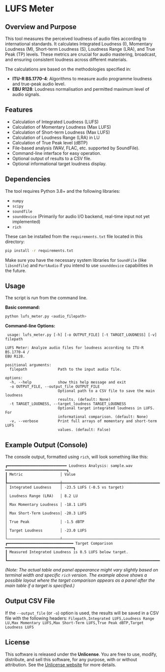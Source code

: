 # LUFS Meter

## Overview and Purpose

This tool measures the perceived loudness of audio files according to international standards. It calculates Integrated Loudness (I), Momentary Loudness (M), Short-term Loudness (S), Loudness Range (LRA), and True Peak (TP) levels. These metrics are crucial for audio mastering, broadcast, and ensuring consistent loudness across different materials.

The calculations are based on the methodologies specified in:
-   **ITU-R BS.1770-4**: Algorithms to measure audio programme loudness and true-peak audio level.
-   **EBU R128**: Loudness normalisation and permitted maximum level of audio signals.

## Features

-   Calculation of Integrated Loudness (LUFS)
-   Calculation of Momentary Loudness (Max LUFS)
-   Calculation of Short-term Loudness (Max LUFS)
-   Calculation of Loudness Range (LRA) in LU
-   Calculation of True Peak level (dBTP)
-   File-based analysis (WAV, FLAC, etc. supported by SoundFile).
-   Command-line interface for easy operation.
-   Optional output of results to a CSV file.
-   Optional informational target loudness display.

## Dependencies

The tool requires Python 3.8+ and the following libraries:

-   `numpy`
-   `scipy`
-   `soundfile`
-   `sounddevice` (Primarily for audio I/O backend, real-time input not yet implemented)
-   `rich`

These can be installed from the `requirements.txt` file located in this directory:

```bash
pip install -r requirements.txt
```
Make sure you have the necessary system libraries for `SoundFile` (like `libsndfile`) and `PortAudio` if you intend to use `sounddevice` capabilities in the future.

## Usage

The script is run from the command line.

**Basic command:**

```bash
python lufs_meter.py <audio_filepath>
```

**Command-line Options:**

```text
 usage: lufs_meter.py [-h] [-o OUTPUT_FILE] [-t TARGET_LOUDNESS] [-v] filepath

LUFS Meter: Analyze audio files for loudness according to ITU-R BS.1770-4 /
EBU R128.

positional arguments:
  filepath              Path to the input audio file.

options:
  -h, --help            show this help message and exit
  -o OUTPUT_FILE, --output_file OUTPUT_FILE
                        Optional path to a CSV file to save the main loudness
                        results. (default: None)
  -t TARGET_LOUDNESS, --target_loudness TARGET_LOUDNESS
                        Optional target integrated loudness in LUFS. For
                        informational comparison. (default: None)
  -v, --verbose         Print full arrays of momentary and short-term LUFS
                        values. (default: False)
```

## Example Output (Console)

The console output, formatted using `rich`, will look something like this:

```
┏━━━━━━━━━━━━━━━━━━━━━━━━━━━ Loudness Analysis: sample.wav ━━━━━━━━━━━━━━━━━━━━━━━━━━━━┓
┃ Metric                 │ Value                                                       ┃
┡━━━━━━━━━━━━━━━━━━━━━━━━╪━━━━━━━━━━━━━━━━━━━━━━━━━━━━━━━━━━━━━━━━━━━━━━━━━━━━━━━━━━━━━┩
│ Integrated Loudness    │ -23.5 LUFS (-0.5 vs target)                                 │
│ Loudness Range (LRA)   │ 8.2 LU                                                      │
│ Max Momentary Loudness │ -18.1 LUFS                                                  │
│ Max Short-Term Loudness│ -20.3 LUFS                                                  │
│ True Peak              │ -1.5 dBTP                                                   │
│ Target Loudness        │ -23.0 LUFS                                                  │
└────────────────────────┴─────────────────────────────────────────────────────────────┘
┏━━━━━━━━━━━━━━━━━━━━━━━━━━━━━━ Target Comparison ━━━━━━━━━━━━━━━━━━━━━━━━━━━━━━━┓
┃ Measured Integrated Loudness is 0.5 LUFS below target.                             ┃
┗━━━━━━━━━━━━━━━━━━━━━━━━━━━━━━━━━━━━━━━━━━━━━━━━━━━━━━━━━━━━━━━━━━━━━━━━━━━━━━━━┛
```

*(Note: The actual table and panel appearance might vary slightly based on terminal width and specific `rich` version. The example above shows a possible layout where the target comparison appears as a panel after the main table if a target is specified.)*


## Output CSV File

If the `--output_file` (or `-o`) option is used, the results will be saved in a CSV file with the following headers:
`Filepath,Integrated LUFS,Loudness Range LU,Max Momentary LUFS,Max Short-Term LUFS,True Peak dBTP,Target Loudness LUFS`

## License

This software is released under the **Unlicense**. You are free to use, modify, distribute, and sell this software, for any purpose, with or without attribution. See the [Unlicense website](http://unlicense.org/) for more details.
